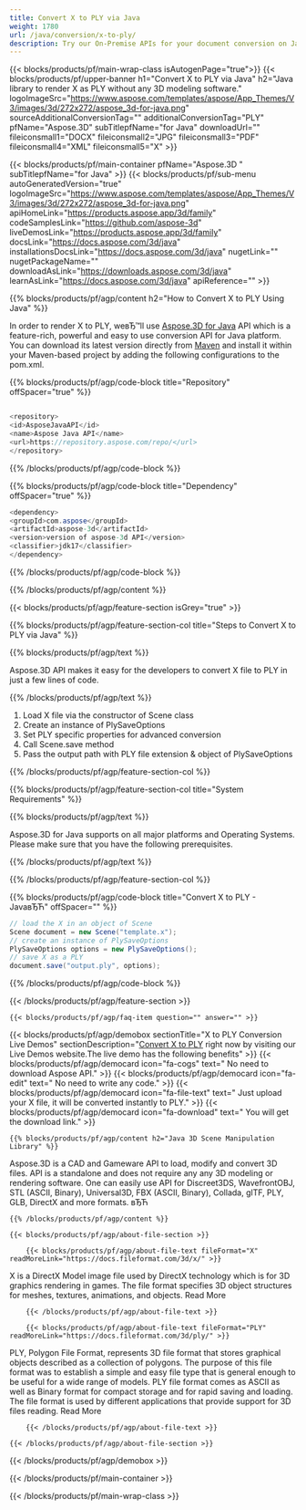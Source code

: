 ```yaml
---
title: Convert X to PLY via Java 
weight: 1780
url: /java/conversion/x-to-ply/ 
description: Try our On-Premise APIs for your document conversion on Java Runtime Environment for JSP/JSF Application and Desktop Applications.
---
```


{{< blocks/products/pf/main-wrap-class isAutogenPage="true">}}
{{< blocks/products/pf/upper-banner h1="Convert X to PLY via Java" h2="Java library to render X as PLY without any 3D modeling software." logoImageSrc="https://www.aspose.com/templates/aspose/App_Themes/V3/images/3d/272x272/aspose_3d-for-java.png" sourceAdditionalConversionTag="" additionalConversionTag="PLY" pfName="Aspose.3D" subTitlepfName="for Java" downloadUrl="" fileiconsmall1="DOCX" fileiconsmall2="JPG" fileiconsmall3="PDF" fileiconsmall4="XML" fileiconsmall5="X" >}}

{{< blocks/products/pf/main-container pfName="Aspose.3D " subTitlepfName="for Java" >}}
{{< blocks/products/pf/sub-menu autoGeneratedVersion="true" logoImageSrc="https://www.aspose.com/templates/aspose/App_Themes/V3/images/3d/272x272/aspose_3d-for-java.png" apiHomeLink="https://products.aspose.app/3d/family" codeSamplesLink="https://github.com/aspose-3d" liveDemosLink="https://products.aspose.app/3d/family" docsLink="https://docs.aspose.com/3d/java" installationsDocsLink="https://docs.aspose.com/3d/java" nugetLink="" nugetPackageName="" downloadAsLink="https://downloads.aspose.com/3d/java" learnAsLink="https://docs.aspose.com/3d/java" apiReference="" >}}

{{% blocks/products/pf/agp/content h2="How to Convert X to PLY Using Java" %}}

 In order to render X to PLY, weвЂ™ll use
 [Aspose.3D for Java](https://products.aspose.com/3d/java) 
 API which is a feature-rich, powerful and easy to use conversion API for Java platform. You can download its latest version directly from
 [Maven](https://repository.aspose.com/webapp/#/artifacts/browse/tree/General/repo/com/aspose/aspose-3d) 
 and install it within your Maven-based project by adding the following configurations to the pom.xml.

{{% blocks/products/pf/agp/code-block title="Repository" offSpacer="true" %}}

```cs

<repository>
<id>AsposeJavaAPI</id>
<name>Aspose Java API</name>
<url>https://repository.aspose.com/repo/</url>
</repository>

```

{{% /blocks/products/pf/agp/code-block %}}

{{% blocks/products/pf/agp/code-block title="Dependency" offSpacer="true" %}}

```cs
<dependency>
<groupId>com.aspose</groupId>
<artifactId>aspose-3d</artifactId>
<version>version of aspose-3d API</version>
<classifier>jdk17</classifier>
</dependency>

```

{{% /blocks/products/pf/agp/code-block %}}

{{% /blocks/products/pf/agp/content %}}

{{< blocks/products/pf/agp/feature-section isGrey="true" >}}

{{% blocks/products/pf/agp/feature-section-col title="Steps to Convert X to PLY via Java" %}}

{{% blocks/products/pf/agp/text %}}

 Aspose.3D API makes it easy for the developers to convert X file to PLY in just a few lines of code.

{{% /blocks/products/pf/agp/text %}}

1.  Load X file via the constructor of Scene class
1.  Create an instance of PlySaveOptions
1.  Set PLY specific properties for advanced conversion
1.  Call Scene.save method
1.  Pass the output path with PLY file extension & object of PlySaveOptions

{{% /blocks/products/pf/agp/feature-section-col %}}

{{% blocks/products/pf/agp/feature-section-col title="System Requirements" %}}

{{% blocks/products/pf/agp/text %}}

 Aspose.3D for Java supports on all major platforms and Operating Systems. Please make sure that you have the following prerequisites.

{{% /blocks/products/pf/agp/text %}}

{{% /blocks/products/pf/agp/feature-section-col %}}

{{% blocks/products/pf/agp/code-block title="Convert X to PLY - JavaвЂЋ" offSpacer="" %}}

```cs
// load the X in an object of Scene 
Scene document = new Scene("template.x");
// create an instance of PlySaveOptions 
PlySaveOptions options = new PlySaveOptions();
// save X as a PLY 
document.save("output.ply", options);   

```

{{% /blocks/products/pf/agp/code-block %}}

{{< /blocks/products/pf/agp/feature-section >}}

    {{< blocks/products/pf/agp/faq-item question="" answer="" >}}
 

<!-- aboutfile Starts -->

{{< blocks/products/pf/agp/demobox sectionTitle="X to PLY Conversion Live Demos" sectionDescription="[Convert X to PLY](https://products.aspose.app/3d/conversion/x-to-ply) right now by visiting our Live Demos website.The live demo has the following benefits" >}}
        {{< blocks/products/pf/agp/democard icon="fa-cogs" text=" No need to download Aspose API." >}}
        {{< blocks/products/pf/agp/democard icon="fa-edit" text=" No need to write any code." >}}
        {{< blocks/products/pf/agp/democard icon="fa-file-text" text=" Just upload your X file, it will be converted instantly to PLY." >}}
        {{< blocks/products/pf/agp/democard icon="fa-download" text=" You will get the download link." >}}

    {{% blocks/products/pf/agp/content h2="Java 3D Scene Manipulation Library" %}}

 Aspose.3D is a CAD and Gameware API to load, modify and convert 3D files. API is a standalone and does not require any any 3D modeling or rendering software. One can easily use API for Discreet3DS, WavefrontOBJ, STL (ASCII, Binary), Universal3D, FBX (ASCII, Binary), Collada, glTF, PLY, GLB, DirectX and more formats. вЂЋ



    {{% /blocks/products/pf/agp/content %}}

    {{< blocks/products/pf/agp/about-file-section >}}

        {{< blocks/products/pf/agp/about-file-text fileFormat="X" readMoreLink="https://docs.fileformat.com/3d/x/" >}}

X is a DirectX Model image file used by DirectX technology which is for 3D graphics rendering in games. The file format specifies 3D object structures for meshes, textures, animations, and objects.
Read More

        {{< /blocks/products/pf/agp/about-file-text >}}

        {{< blocks/products/pf/agp/about-file-text fileFormat="PLY" readMoreLink="https://docs.fileformat.com/3d/ply/" >}}

PLY, Polygon File Format, represents 3D file format that stores graphical objects described as a collection of polygons. The purpose of this file format was to establish a simple and easy file type that is general enough to be useful for a wide range of models. PLY file format comes as ASCII as well as Binary format for compact storage and for rapid saving and loading. The file format is used by different applications that provide support for 3D files reading.
Read More

        {{< /blocks/products/pf/agp/about-file-text >}}

    {{< /blocks/products/pf/agp/about-file-section >}}

{{< /blocks/products/pf/agp/demobox >}}

<!-- aboutfile Ends -->

{{< /blocks/products/pf/main-container >}}
    
{{< /blocks/products/pf/main-wrap-class >}}